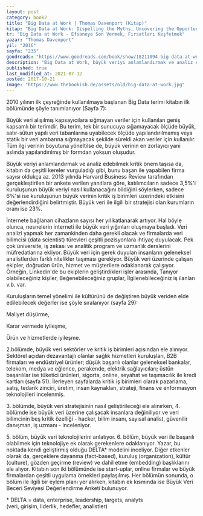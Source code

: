 ```yaml
---
layout: post  
category: book2  
title: "Big Data at Work | Thomas Davenport (Kitap)"  
kitap: "Big Data at Work: Dispelling the Myths, Uncovering the Opportunities"
tr: "Big Data at Work - Efsaneye Son Vermek, Fırsatları Keşfetmek"
yazar: "Thomas Davenport"  
yil: "2016"  
sayfa: "235"  
goodreads: "https://www.goodreads.com/book/show/18211094-big-data-at-work"
description: "Big Data at Work, büyük veriyi anlamlandırmak ve analiz edebilmek için çeşitli ipuçları veriyor."
published: true
last_modified_at: 2021-07-12
posted: 2017-10-21
image: "https://www.thebookish.de/assets/old/big-data-at-work.jpg"
---
```


2010 yılının ilk çeyreğinde kullanılmaya başlanan Big Data terimi kitabın ilk bölümünde şöyle tanımlanıyor (Sayfa 7):  
  
Büyük veri alışılmış kapsayıcılara sığmayan veriler için kullanılan geniş kapsamlı bir terimdir. Bu terim, tek bir sunucuya sığamayacak ölçüde büyük, satır-sütun yapılı veri tabanlarına uyabilecek ölçüde yapılandırılmamış veya statik bir veri ambarına sığmayacak şekilde sürekli akan veriler için kullanılır. Tüm ilgi verinin boyutuna yöneltilse de, büyük verinin en zorlayıcı yani aslında yapılandırılmış bir formdan yoksun oluşudur.  
  
Büyük veriyi anlamlandırmak ve analiz edebilmek kritik önem taşısa da, kitabın da çeşitli kereler vurguladığı gibi, bunu başarı ile yapabilen firma sayısı oldukça az. 2013 yılında Harvard Business Review tarafından gerçekleştirilen bir ankete verilen yanıtlara göre, katılımcıların sadece 3,5%'i kuruluşunun büyük veriyi nasıl kullanacağını bildiğini söylerken, sadece 6%'si ise kuruluşunun büyük verinin kritik iş birimleri üzerindeki etkisini değerlendirdiğini belirtmiştir. Büyük veri ile ilgili bir stratejisi olan kurumların oranı ise 23%.  
  
İnternete bağlanan cihazların sayısı her yıl katlanarak artıyor. Hal böyle olunca, nesnelerin interneti ile büyük veri yığınları oluşmaya başladı. Veri analizi yapmak her zamankinden daha gerekli olacak ve firmalarda veri bilimcisi (data scientist) türevleri çeşitli pozisyonlara ihtiyaç duyulacak. Pek çok üniversite, iş zekası ve analitik program ve uzmanlık derslerini müfredatlarına ekliyor. Büyük veri için gerek duyulan insanların geleneksel analistlerden farklı nitelikler taşıması gerekiyor. Büyük veri üzerinde çalışan ekipler, doğrudan ürün, hizmet ve müşterilere odaklanarak çalışıyor. Örneğin, Linkedin'de bu ekiplerin geliştirdikleri işler arasında, Tanıyor olabileceğiniz kişiler, Beğenebileceğiniz gruplar, İlgilenebileceğiniz iş ilanları v.b. var.  
  
Kuruluşların temel yönelimi ile kültürünü de değiştiren büyük veriden elde edilebilecek değerler ise şöyle sıralanıyor (sayfa 29):  
  
Maliyet düşürme,  
  
Karar vermede iyileşme,  
  
Ürün ve hizmetlerde iyileşme.  
  
2.bölümde, büyük veri sektörler ve kritik iş birimleri açısından ele alınıyor. Sektörel açıdan dezavantajlı olanlar sağlık hizmetleri kuruluşları, B2B firmaları ve endüstriyel ürünler; düşük başarılı olanlar geleneksel bankalar, telekom, medya ve eğlence, perakende, elektrik sağlayıcıları; üstün başarılılar ise tüketici ürünleri, sigorta, online, seyahat ve taşımacılık ile kredi kartları (sayfa 51). İlerleyen sayfalarda kritik iş birimleri olarak pazarlama, satış, tedarik zinciri, üretim, insan kaynakları, strateji, finans ve enformasyon teknolojileri incelenmiş.  
  
3\. bölümde, büyük veri stratejisinin nasıl geliştirileceği ele alınırken, 4. bölümde ise büyük veri üzerine çalışacak insanlara değiniliyor ve veri bilimcinin beş kritik özelliği - hacker, bilim insanı, sayısal analist, güvenilir danışman, iş uzmanı - inceleniyor.  
  
5\. bölüm, büyük veri teknolojilerini anlatıyor. 6. bölüm, büyük veri ile başarılı olabilmek için teknolojiye ek olarak gerekenlere odaklanıyor. Yazar, bu noktada kendi geliştirmiş olduğu DELTA\* modelini inceliyor. Diğer etkenler olarak da, gerçeklere dayanma (fact-based), kuruluş (organization), kültür (culture), gözden geçirme (review) ve dahil etme (embedding) başlıklarını ele alıyor. Kitabın son iki bölümünde ise start-uplar, online firmalar ve büyük firmalardan çeşitli uygulama örnekleri paylaşılmış. Her bölümün sonunda, o bölüm ile ilgili bir eylem planı yer alırken, kitabın ek kısmında ise Büyük Veri Beceri Seviyesi Değerlendirme Anketi bulunuyor.  
  
\* DELTA = data, enterprise, leadership, targets, analyts  
(veri, girişim, liderlik, hedefler, analistler)  
